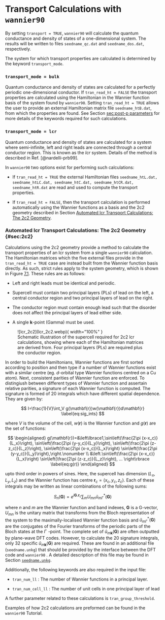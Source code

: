 # Transport Calculations with `wannier90`

By setting `transport = TRUE`, `wannier90` will calculate
the quantum conductance and density of states of a one-dimensional
system. The results will be written to files `seedname_qc.dat` and
`seedname_dos.dat`, respectively.

The system for which transport properties are calculated is determined
by the keyword `transport_mode`.

### `transport_mode = bulk`

Quantum conductance and density of states are calculated for a perfectly
periodic one-dimensional conductor. If
`tran_read_ht = FALSE` the transport properties are
calculated using the Hamiltonian in the Wannier function basis of the
system found by `wannier90`. Setting `tran_read_ht = TRUE`
allows the user to provide an external Hamiltonian matrix file
`seedname_htB.dat`, from which the properties are found. See
Section [sec:post-p parameters](../parameters)
for more details of the keywords required for such calculations.

### `transport_mode = lcr`

Quantum conductance and density of states are calculated for a system
where semi-infinite, left and right leads are connected through a
central conductor region. This is known as the *lcr* system. Details of
the method is described in Ref. [@nardelli-prb99].

In `wannier90` two options exist for performing such calculations:

-   If `tran_read_ht = TRUE` the external Hamiltonian files
    `seedname_htL.dat, seedname_htLC.dat, seedname_htC.dat, seedname_htCR.dat, seedname_htR.dat`
    are read and used to compute the transport properties.

-   If `tran_read_ht = FALSE`, then the transport
    calculation is performed automatically using the Wannier functions
    as a basis and the 2c2 geometry described in
    Section [Automated lcr Transport Calculations: The 2c2 Geometry](#sec:2c2).

### Automated lcr Transport Calculations: The 2c2 Geometry {#sec:2c2}

Calculations using the 2c2 geometry provide a method to calculate the
transport properties of an lcr system from a single
`wannier90` calculation. The Hamiltonian matrices which the five
external files provide in the `tran_read_ht = TRUE` case are
instead built from the Wannier function basis directly. As such, strict
rules apply to the system geometry, which is shown in
Figure [7.1](#fig:2c2). These
rules are as follows:

-   Left and right leads must be identical and periodic.

-   Supercell must contain two principal layers (PLs) of lead on the
    left, a central conductor region and two principal layers of lead on
    the right.

-   The conductor region must contain enough lead such that the disorder
    does not affect the principal layers of lead either side.

-   A single **k**-point (Gamma) must be used.

<figure markdown="span">
![lcr_2c2](lcr_2c2.webp){ width="100%" }
<figcaption>Schematic illustration of the supercell required for 2c2 lcr
calculations, showing where each of the Hamiltonian matrices are derived
from. Four principal layers (PLs) are required plus the conductor
region.</figcaption>
</figure>

In order to build the Hamiltonians, Wannier functions are first sorted
according to position and then type if a number of Wannier functions
exist with a similar centre (eg. *d*-orbital type Wannier functions
centred on a Cu atom). Next, consistent parities of Wannier function are
enforced. To distingiush between different types of Wannier function and
assertain relative parities, a signature of each Wannier function is
computed. The signature is formed of 20 integrals which have different
spatial dependence. They are given by:

$$
I=\frac{1}{V}\int_V g(\mathbf{r})w(\mathbf{r})d\mathbf{r}
\label{eq:sig_ints}
$$

where $V$ is the volume of the cell, $w(\mathbf{r})$ is the Wannier
function and $g(\mathbf{r})$ are the set of functions:

$$
\begin{aligned}
g(\mathbf{r})=&\left\lbrace1,\sin\left(\frac{2\pi (x-x_c)}{L_x}\right),
											 \sin\left(\frac{2\pi (y-y_c)}{L_y}\right),
											 \sin\left(\frac{2\pi (z-z_c)}{L_z}\right),
											 \sin\left(\frac{2\pi (x-x_c)}{L_x}\right)
											 \sin\left(\frac{2\pi (y-y_c)}{L_y}\right),\right.\nonumber \\
										   &\left.\sin\left(\frac{2\pi (x-x_c)}{L_x}\right)
											 \sin\left(\frac{2\pi (z-z_c)}{L_z}\right),
											 ... \right\rbrace
\label{eq:g(r)}
\end{aligned}
$$

upto third order in powers of sines. Here, the supercell
has dimension $(L_x,L_y,L_z)$ and the Wannier function has centre
$\mathbf{r}_c=(x_c,y_c,z_c)$. Each of these integrals may be written as
linear combinations of the following sums:

$$
S_n(\mathbf{G})=\displaystyle{e^{i\mathbf{G.r}_{c}}\sum_{m}U_{mn}\tilde{u}_{m\Gamma}^{*}(\mathbf{G})}
$$

where $n$ and $m$ are the Wannier function and band indexes,
$\mathbf{G}$ is a G-vector, $U_{mn}$ is the unitary matrix that
transforms from the Bloch representation of the system to the
maximally-localised Wannier function basis and
$\tilde{u}_{m\Gamma}^{*}(\mathbf{G})$ are the conjugates of the Fourier
transforms of the periodic parts of the Bloch states at the $\Gamma\!$
-point. The complete set of $\tilde{u}_{m\mathbf{k}}(\mathbf{G})$ are
often outputted by plane-wave DFT codes. However, to calculate the 20
signature integrals, only 32 specific
$\tilde{u}_{m\mathbf{k}}(\mathbf{G})$ are required. These are found in
an additional file (`seedname.unkg`) that should be provided by the
interface between the DFT code and `wannier90` . A detailed description
of this file may be found in
Section [`seedname.unkg`](../files/#seedname.unkg).

Additionally, the following keywords are also required in the input
file:

-   `tran_num_ll` : The number of Wannier functions in a principal
    layer.

-   `tran_num_cell_ll` : The number of unit cells in one principal layer
    of lead

A further parameter related to these calculations is
`tran_group_threshold`.

Examples of how 2c2 calculations are preformed can be found in the
`wannier90` Tutorial.
